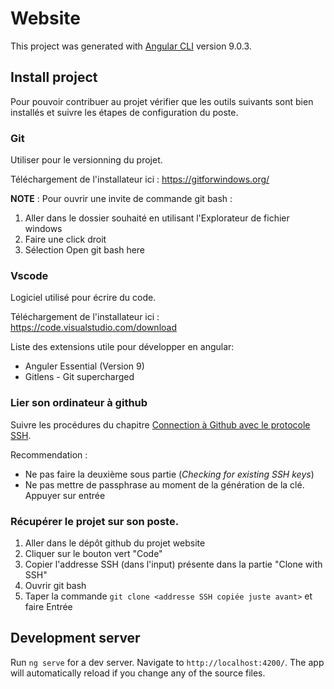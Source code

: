 # Website

This project was generated with [Angular CLI](https://github.com/angular/angular-cli) version 9.0.3.

## Install project
Pour pouvoir contribuer au projet vérifier que les outils suivants sont bien installés et suivre les étapes de configuration du poste.

### Git
Utiliser pour le versionning du projet.

Téléchargement de l'installateur ici : https://gitforwindows.org/

**NOTE** : Pour ouvrir une invite de commande git bash : 
 1. Aller dans le dossier souhaité en utilisant l'Explorateur de fichier windows
 1. Faire une click droit
 1. Sélection Open git bash here

### Vscode
Logiciel utilisé pour écrire du code.

Téléchargement de l'installateur ici : https://code.visualstudio.com/download

Liste des extensions utile pour développer en angular:
* Anguler Essential (Version 9)
* Gitlens - Git supercharged

### Lier son ordinateur à github

Suivre les procédures du chapitre [Connection à Github avec le protocole SSH](https://docs.github.com/en/github/authenticating-to-github/connecting-to-github-with-ssh).

Recommendation : 
* Ne pas faire la deuxième sous partie (_Checking for existing SSH keys_)
* Ne pas mettre de passphrase au moment de la génération de la clé. Appuyer sur entrée

### Récupérer le projet sur son poste.

1. Aller dans le dépôt github du projet website
1. Cliquer sur le bouton vert "Code"
1. Copier l'addresse SSH (dans l'input) présente dans la partie "Clone with SSH"
1. Ouvrir git bash
1. Taper la commande `git clone <addresse SSH copiée juste avant>` et faire Entrée

## Development server

Run `ng serve` for a dev server. Navigate to `http://localhost:4200/`. The app will automatically reload if you change any of the source files.
